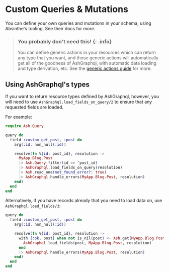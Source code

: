 # Custom Queries & Mutations

You can define your own queries and mutations in your schema,
using Absinthe's tooling. See their docs for more.

> ### You probably don't need this! {: .info}
>
> You can define generic actions in your resources which can return any
> type that you want, and those generic actions will automatically get
> all of the goodness of AshGraphql, with automatic data loading and
> type derivation, etc. See the [generic actions guide](/documentation/topics/generic-actions.md) for more.

## Using AshGraphql's types

If you want to return resource types defined by AshGraphql, however,
you will need to use `AshGraphql.load_fields_on_query/2` to ensure that any
requested fields are loaded.

For example:

```elixir
require Ash.Query

query do
  field :custom_get_post, :post do
    arg(:id, non_null(:id))

    resolve(fn %{id: post_id}, resolution ->
      MyApp.Blog.Post
      |> Ash.Query.filter(id == ^post_id)
      |> AshGraphql.load_fields_on_query(resolution)
      |> Ash.read_one(not_found_error?: true)
      |> AshGraphql.handle_errors(MyApp.Blog.Post, resolution)
    end)
  end
end
```

Alternatively, if you have records already that you need to load data on, use `AshGraphql.load_fields/3`:

```elixir
query do
  field :custom_get_post, :post do
    arg(:id, non_null(:id))

    resolve(fn %{id: post_id}, resolution ->
      with {:ok, post} when not is_nil(post) <- Ash.get(MyApp.Blog.Post, post_id) do
        AshGraphql.load_fields(post, MyApp.Blog.Post, resolution)
      end
      |> AshGraphql.handle_errors(MyApp.Blog.Post, resolution)
    end)
  end
end
```
